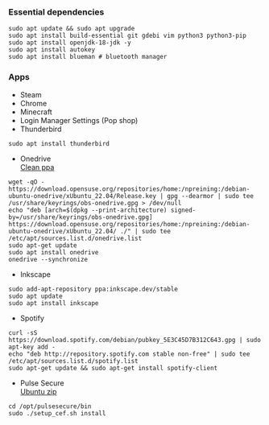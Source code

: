 ### Essential dependencies
```
sudo apt update && sudo apt upgrade
sudo apt install build-essential git gdebi vim python3 python3-pip
sudo apt install openjdk-18-jdk -y
sudo apt install autokey
sudo apt install blueman # bluetooth manager
```

### Apps
- Steam
- Chrome
- Minecraft
- Login Manager Settings (Pop shop)
- Thunderbird
```
sudo apt install thunderbird
```
- Onedrive\
[Clean ppa](https://github.com/abraunegg/onedrive/blob/master/docs/ubuntu-package-install.md#distribution-ubuntu-2204)
```
wget -qO - https://download.opensuse.org/repositories/home:/npreining:/debian-ubuntu-onedrive/xUbuntu_22.04/Release.key | gpg --dearmor | sudo tee /usr/share/keyrings/obs-onedrive.gpg > /dev/null
echo "deb [arch=$(dpkg --print-architecture) signed-by=/usr/share/keyrings/obs-onedrive.gpg] https://download.opensuse.org/repositories/home:/npreining:/debian-ubuntu-onedrive/xUbuntu_22.04/ ./" | sudo tee /etc/apt/sources.list.d/onedrive.list
sudo apt-get update
sudo apt install onedrive
onedrive --synchronize
```
- Inkscape
```
sudo add-apt-repository ppa:inkscape.dev/stable
sudo apt update
sudo apt install inkscape
```
- Spotify
```
curl -sS https://download.spotify.com/debian/pubkey_5E3C45D7B312C643.gpg | sudo apt-key add - 
echo "deb http://repository.spotify.com stable non-free" | sudo tee /etc/apt/sources.list.d/spotify.list
sudo apt-get update && sudo apt-get install spotify-client
```
- Pulse Secure\
[Ubuntu zip](https://nusit.nus.edu.sg/wp-content/uploads/2022/03/pulsesecure_9.1.R14_amd64-Ubuntu-Debian.deb_.zip)
```
cd /opt/pulsesecure/bin
sudo ./setup_cef.sh install
```
